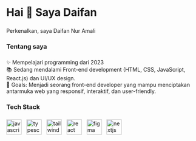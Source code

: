 <h1 align="left">Hai 👋 Saya Daifan</h1>

###

<p align="left">Perkenalkan, saya Daifan Nur Amali</p>

###

<h3 align="left">Tentang saya</h3>

###

<p align="left">✨ Mempelajari programming dari 2023<br>📚 Sedang mendalami Front-end development (HTML, CSS, JavaScript, React.js) dan UI/UX design.<br>🎯 Goals: Menjadi seorang front-end developer yang mampu menciptakan antarmuka web yang responsif, interaktif, dan user-friendly.</p>

###

<h3 align="left">Tech Stack</h3>

###

<div align="left">
  <img src="https://skillicons.dev/icons?i=js" height="40" alt="javascript logo"  />
  <img width="5" />
  <img src="https://skillicons.dev/icons?i=ts" height="40" alt="typescript logo"  />
  <img width="5" />
  <img src="https://skillicons.dev/icons?i=tailwind" height="40" alt="tailwindcss logo"  />
  <img width="5" />
  <img src="https://skillicons.dev/icons?i=react" height="40" alt="react logo"  />
  <img width="5" />
  <img src="https://skillicons.dev/icons?i=figma" height="40" alt="figma logo"  />
  <img width="5" />
  <img src="https://skillicons.dev/icons?i=nextjs" height="40" alt="nextjs logo"  />
</div>

###